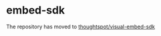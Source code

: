 # embed-sdk
The repository has moved to [thoughtspot/visual-embed-sdk](https://github.com/thoughtspot/visual-embed-sdk)

